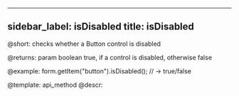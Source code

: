 
---
sidebar_label: isDisabled
title: isDisabled
---          

@short: checks whether a Button control is disabled


@returns:
param   boolean     true, if a control is disabled, otherwise false

@example:
form.getItem("button").isDisabled();
// -> true/false


@template: api_method
@descr:



